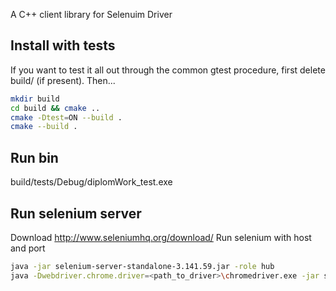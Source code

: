 A C++ client library for Selenuim Driver

## Install with tests
If you want to test it all out through the common gtest procedure, first delete build/ (if present). Then...

```bash
mkdir build
cd build && cmake ..
cmake -Dtest=ON --build .
cmake --build .
```

## Run bin
build/tests/Debug/diplomWork_test.exe

## Run selenium server
Download http://www.seleniumhq.org/download/
Run selenium with host and port
```bash
java -jar selenium-server-standalone-3.141.59.jar -role hub
java -Dwebdriver.chrome.driver=<path_to_driver>\chromedriver.exe -jar selenium-server-standalone-3.141.59.jar -role node -port 7777 -hub http://localhost:4444/grid/register
```